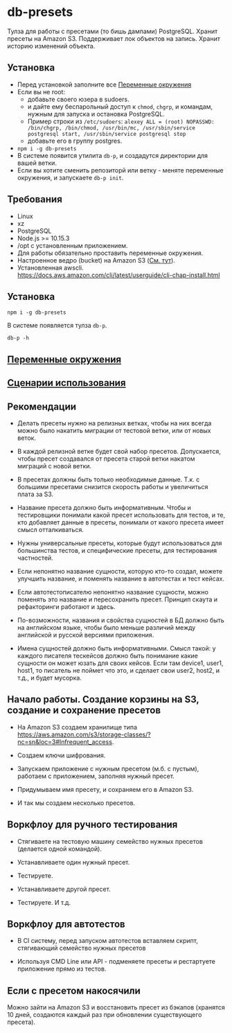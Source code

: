 # db-presets

Тулза для работы с пресетами (то бишь дампами) PostgreSQL.
Хранит пресеты на Amazon S3.
Поддерживает лок объектов на запись.
Хранит историю изменений объекта.

## Установка

* Перед установкой заполните все [Переменные окружения](docs/env-vars.md)
* Если вы не root:
    * добавьте своего юзера в sudoers.
    * и дайте ему беспарольный доступ к `chmod`, `chgrp`, и командам, нужным для запуска и остановка PostgreSQL.
    * Пример строки из `/etc/sudoers`: `alexey ALL = (root) NOPASSWD: /bin/chgrp, /bin/chmod, /usr/bin/mc, /usr/sbin/service postgresql start, /usr/sbin/service postgresql stop`
    * добавьте его в группу postgres.
* `npm i -g db-presets`
* В системе появится утилита `db-p`, и создадутся директории для вашей ветки.
* Если вы хотите сменить репозиторй или ветку - меняте переменные окружения,
и запускаете `db-p init`.

## Требования

* Linux
* xz
* PostgreSQL
* Node.js >= 10.15.3
* /opt с установленным приложением.
* Для работы обязательно проставить переменные окружения.
* Настроенное ведро (bucket) на Amazon S3 ([См. тут](docs/amazon-s3-setup.md)).
* Установленная awscli.
  https://docs.aws.amazon.com/cli/latest/userguide/cli-chap-install.html

## Установка

`npm i -g db-presets`

В системе появляется тулза `db-p`.

`db-p -h`

## [Переменные окружения](docs/env-vars.md)

## [Сценарии использования](docs/cmds-help.md)

## Рекомендации

* Делать пресеты нужно на релизных ветках, чтобы на них всегда можно было накатить миграции от тестовой ветки,
или от новых веток.

* В каждой релизной ветке будет свой набор пресетов. Допускается, чтобы пресет создавался от пресета старой ветки накатом
миграций с новой ветки.

* В пресетах должны быть только необходимые данные.
  Т.к. с большими пресетами снизится скорость работы и увеличиться плата за S3.

* Название пресета должно быть информативным. Чтобы и тестировщики понимали какой пресет использовать для тестов,
и те, кто добавляет данные в пресеты, понимали от какого пресета имеет смысл отталкиваться.

* Нужны универсальные пресеты, которые будут использоваться для большинства тестов, и специфические пресеты, для тестирования частностей.

* Если непонятно название сущности, которую кто-то создал, можете улучшить название, и поменять название в автотестах
и тест кейсах.

* Если автотестописателю непонятно название сущности, можно поменять это название и пересохранить пресет.
Принцип скаута и рефакторинги работают и здесь.

* По-возможности, названия и свойства сущностей в БД должно быть на английском языке,
чтобы было меньше различий между английской и русской версиями приложения.

* Имена сущностей должно быть информативными.
Смысл такой: у каждого писателя тескейсов должно быть понимание какие сущности он может юзать для своих кейсов.
Если там device1, user1, host1, то писатель не поймет что это, и сделает свои user2, host2, и т.д., и будет мусорка.

## Начало работы. Создание корзины на S3, создание и сохранение пресетов

* На Amazon S3 создаем хранилище типа
https://aws.amazon.com/s3/storage-classes/?nc=sn&loc=3#Infrequent_access.

* Создаем ключи шифрования.

* Запускаем приложение с нужным пресетом (м.б. с пустым), работаем с приложением, заполняя нужный пресет.

* Придумываем имя пресету, и сохраняем его в Amazon S3.

* И так мы создаем несколько пресетов.

## Воркфлоу для ручного тестирования

* Стягиваете на тестовую машину семейство нужных пресетов (делается одной командой).

* Устанавливаете один нужный пресет.

* Тестируете.

* Устанавливаете другой пресет.

* Тестируете. И т.д.

## Воркфлоу для автотестов

* В CI систему, перед запуском автотестов вставляем скрипт, стягивающий семейство нужных пресетов 

* Используя CMD Line или API - подменяете пресеты и рестартуете приложение прямо из тестов.

## Если с пресетом накосячили

Можно зайти на Amazon S3 и восстановить пресет из бэкапов
(хранятся 10 дней, создаются каждый раз при обновлении существующего пресета).
